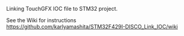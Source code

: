 Linking TouchGFX IOC file to STM32 project.

See the Wiki for instructions
https://github.com/karlyamashita/STM32F429I-DISCO_Link_IOC/wiki
